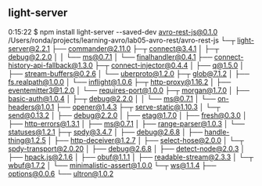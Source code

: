 


## light-server
0:15:22 $ npm install light-server --saved-dev
avro-rest-js@0.1.0 /Users/ronda/projects/learning-avro/lab05-avro-rest/avro-rest-js
└─┬ light-server@2.2.1 
  ├── commander@2.11.0 
  ├─┬ connect@3.4.1 
  │ ├─┬ debug@2.2.0 
  │ │ └── ms@0.7.1 
  │ └── finalhandler@0.4.1 
  ├── connect-history-api-fallback@1.3.0 
  ├─┬ connect-injector@0.4.4 
  │ ├── q@1.5.0 
  │ ├── stream-buffers@0.2.6 
  │ └── uberproto@1.2.0 
  ├─┬ glob@7.1.2 
  │ ├── fs.realpath@1.0.0 
  │ └── inflight@1.0.6 
  ├─┬ http-proxy@1.16.2 
  │ ├── eventemitter3@1.2.0 
  │ └── requires-port@1.0.0 
  ├─┬ morgan@1.7.0 
  │ ├── basic-auth@1.0.4 
  │ ├─┬ debug@2.2.0 
  │ │ └── ms@0.7.1 
  │ └── on-headers@1.0.1 
  ├── opener@1.4.3 
  ├─┬ serve-static@1.10.3 
  │ └─┬ send@0.13.2 
  │   ├── debug@2.2.0 
  │   ├── etag@1.7.0 
  │   ├── fresh@0.3.0 
  │   ├── http-errors@1.3.1 
  │   ├── ms@0.7.1 
  │   ├── range-parser@1.0.3 
  │   └── statuses@1.2.1 
  ├─┬ spdy@3.4.7 
  │ ├── debug@2.6.8 
  │ ├── handle-thing@1.2.5 
  │ ├── http-deceiver@1.2.7 
  │ ├── select-hose@2.0.0 
  │ └─┬ spdy-transport@2.0.20 
  │   ├── debug@2.6.8 
  │   ├── detect-node@2.0.3 
  │   ├── hpack.js@2.1.6 
  │   ├── obuf@1.1.1 
  │   ├── readable-stream@2.3.3 
  │   └─┬ wbuf@1.7.2 
  │     └── minimalistic-assert@1.0.0 
  └─┬ ws@1.1.4 
    ├── options@0.0.6 
    └── ultron@1.0.2 